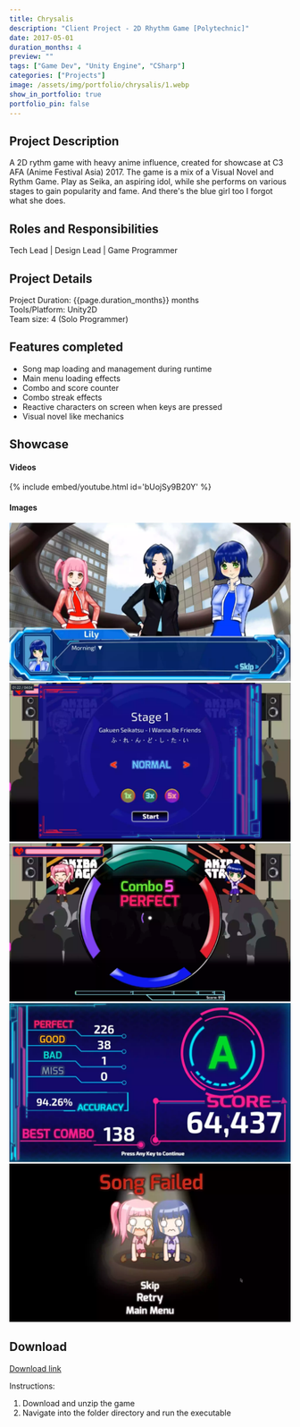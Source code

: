 ```yaml
---
title: Chrysalis 
description: "Client Project - 2D Rhythm Game [Polytechnic]"
date: 2017-05-01
duration_months: 4
preview: ""
tags: ["Game Dev", "Unity Engine", "CSharp"]
categories: ["Projects"]
image: /assets/img/portfolio/chrysalis/1.webp
show_in_portfolio: true
portfolio_pin: false
---
```


## **Project Description**
A 2D rythm game with heavy anime influence, created for showcase at C3 AFA (Anime Festival Asia) 2017. The game is a mix of a Visual Novel and Rythm Game. Play as Seika, an aspiring idol, while she performs on various stages to gain popularity and fame. And there's the blue girl too I forgot what she does.

## **Roles and Responsibilities**
Tech Lead | Design Lead | Game Programmer  

## **Project Details**
Project Duration: {{page.duration_months}} months  
Tools/Platform: Unity2D  
Team size: 4 (Solo Programmer)  

## Features completed  
- Song map loading and management during runtime
- Main menu loading effects
- Combo and score counter
- Combo streak effects
- Reactive characters on screen when keys are pressed
- Visual novel like mechanics

## **Showcase**
#### Videos  
{% include embed/youtube.html id='bUojSy9B20Y' %}  

#### Images  
![](/assets/img/portfolio/chrysalis/2.webp)  
![](/assets/img/portfolio/chrysalis/3.webp)  
![](/assets/img/portfolio/chrysalis/4.webp)  
![](/assets/img/portfolio/chrysalis/5.webp)  
![](/assets/img/portfolio/chrysalis/6.webp)  

## **Download**
[Download link](https://drive.google.com/file/d/1oIENxYoZDNyaw3T5Z2_SHM3Ng8CgM97S/view?usp=drive_link)  

 Instructions:
 1. Download and unzip the game
 2. Navigate into the folder directory and run the executable
